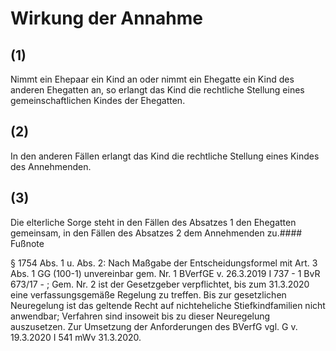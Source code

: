 # Wirkung der Annahme



## (1)

 Nimmt ein Ehepaar ein Kind an oder nimmt ein Ehegatte ein Kind des anderen Ehegatten an, so erlangt das Kind die rechtliche Stellung eines gemeinschaftlichen Kindes der Ehegatten.

## (2)

 In den anderen Fällen erlangt das Kind die rechtliche Stellung eines Kindes des Annehmenden.

## (3)

 Die elterliche Sorge steht in den Fällen des Absatzes 1 den Ehegatten gemeinsam, in den Fällen des Absatzes 2 dem Annehmenden zu.#### Fußnote

§ 1754 Abs. 1 u. Abs. 2: Nach Maßgabe der Entscheidungsformel mit Art. 3 Abs. 1 GG (100-1) unvereinbar gem. Nr. 1 BVerfGE v. 26.3.2019 I 737 - 1 BvR 673/17 - ; Gem. Nr. 2 ist der Gesetzgeber verpflichtet, bis zum 31.3.2020 eine verfassungsgemäße Regelung zu treffen. Bis zur gesetzlichen Neuregelung ist das geltende Recht auf nichteheliche Stiefkindfamilien nicht anwendbar; Verfahren sind insoweit bis zu dieser Neuregelung auszusetzen. Zur Umsetzung der Anforderungen des BVerfG vgl. G v. 19.3.2020 I 541 mWv 31.3.2020. 

